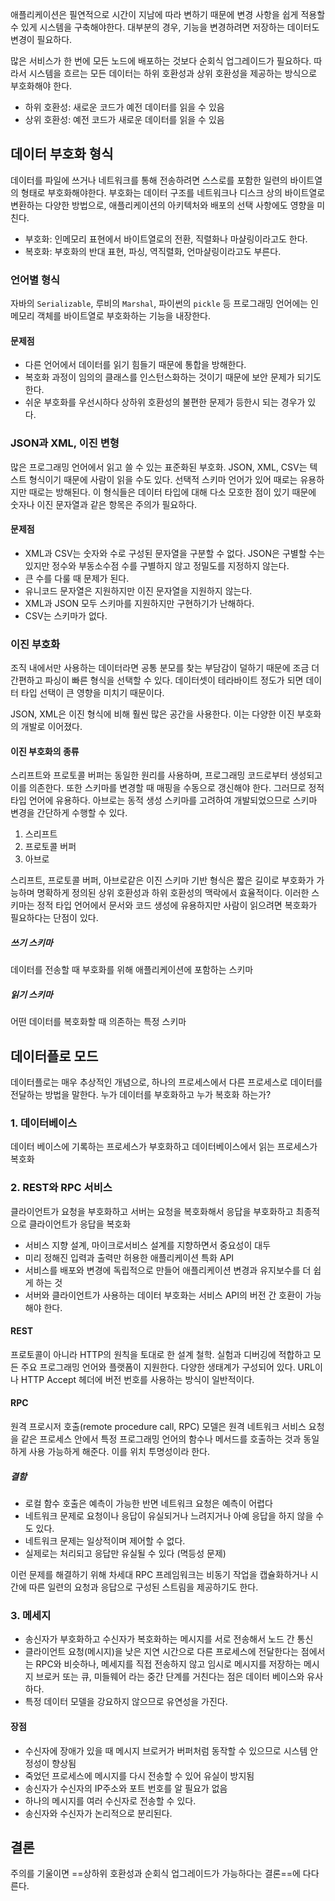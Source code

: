 애플리케이션은 필연적으로 시간이 지남에 따라 변하기 때문에 변경 사항을 쉽게 적용할 수 있게 시스템을 구축해야한다. 대부분의 경우, 기능을 변경하려면 저장하는 데이터도 변경이 필요하다.

많은 서비스가 한 번에 모든 노드에 배포하는 것보다 순회식 업그레이드가 필요하다. 따라서 시스템을 흐르는 모든 데이터는 하위 호환성과 상위 호환성을 제공하는 방식으로 부호화해야 한다.

- 하위 호환성: 새로운 코드가 예전 데이터를 읽을 수 있음
- 상위 호환성: 예전 코드가 새로운 데이터를 읽을 수 있음

## 데이터 부호화 형식

데이터를 파일에 쓰거나 네트워크를 통해 전송하려면 스스로를 포함한 일련의 바이트열의 형태로 부호화해야한다. 부호화는 데이터 구조를 네트워크나 디스크 상의 바이트열로 변환하는 다양한 방법으로, 애플리케이션의 아키텍처와 배포의 선택 사항에도 영향을 미친다.

- 부호화: 인메모리 표현에서 바이트열로의 전환, 직렬화나 마샬링이라고도 한다.
- 복호화: 부호화의 반대 표현, 파싱, 역직렬화, 언마샬링이라고도 부른다.


### 언어별 형식

자바의 `Serializable`, 루비의 `Marshal`, 파이썬의 `pickle` 등 프로그래밍 언어에는 인메모리 객체를 바이트열로 부호화하는 기능을 내장한다. 

#### 문제점

- 다른 언어에서 데이터를 읽기 힘들기 때문에 통합을 방해한다.
- 복호화 과정이 임의의 클래스를 인스턴스화하는 것이기 때문에 보안 문제가 되기도 한다.
- 쉬운 부호화를 우선시하다 상하위 호환성의 불편한 문제가 등한시 되는 경우가 있다.

### JSON과 XML, 이진 변형

많은 프로그래밍 언어에서 읽고 쓸 수 있는 표준화된 부호화. JSON, XML, CSV는 텍스트 형식이기 때문에 사람이 읽을 수도 있다. 선택적 스키마 언어가 있어 때로는 유용하지만 때로는 방해된다. 이 형식들은 데이터 타입에 대해 다소 모호한 점이 있기 때문에 숫자나 이진 문자열과 같은 항목은 주의가 필요하다.

#### 문제점

- XML과 CSV는 숫자와 수로 구성된 문자열을 구분할 수 없다. JSON은 구별할 수는 있지만 정수와 부동소수점 수를 구별하지 않고 정밀도를 지정하지 않는다.
- 큰 수를 다룰 때 문제가 된다.
- 유니코드 문자열은 지원하지만 이진 문자열을 지원하지 않는다. 
- XML과 JSON 모두 스키마를 지원하지만 구현하기가 난해하다.
- CSV는 스키마가 없다.

### 이진 부호화

조직 내에서만 사용하는 데이터라면 공통 분모를 찾는 부담감이 덜하기 때문에 조금 더 간편하고 파싱이 빠른 형식을 선택할 수 있다. 데이터셋이 테라바이트 정도가 되면 데이터 타입 선택이 큰 영향을 미치기 때문이다.

JSON, XML은 이진 형식에 비해 훨씬 많은 공간을 사용한다. 이는 다양한 이진 부호화의 개발로 이어졌다.

#### 이진 부호화의 종류
스리프트와 프로토콜 버퍼는 동일한 원리를 사용하며, 프로그래밍 코드로부터 생성되고 이를 의존한다. 또한 스키마를 변경할 때 매핑을 수동으로 갱신해야 한다. 그러므로 정적 타입 언어에 유용하다. 아브로는 동적 생성 스키마를 고려하여 개발되었으므로 스키마 변경을 간단하게 수행할 수 있다. 

1. 스리프트
2. 프로토콜 버퍼
3. 아브로

스리프트, 프로토콜 버퍼, 아브로같은 이진 스키마 기반 형식은 짧은 길이로 부호화가 가능하며 명확하게 정의된 상위 호환성과 하위 호환성의 맥락에서 효율적이다. 이러한 스키마는 정적 타입 언어에서 문서와 코드 생성에 유용하지만 사람이 읽으려면 복호화가 필요하다는 단점이 있다.

##### 쓰기 스키마
데이터를 전송할 때 부호화를 위해 애플리케이션에 포함하는 스키마

##### 읽기 스키마
어떤 데이터를 복호화할 때 의존하는 특정 스키마

## 데이터플로 모드

데이터플로는 매우 추상적인 개념으로, 하나의 프로세스에서 다른 프로세스로 데이터를 전달하는 방법을 말한다. 누가 데이터를 부호화하고 누가 복호화 하는가?

### 1. 데이터베이스

데이터 베이스에 기록하는 프로세스가 부호화하고 데이터베이스에서 읽는 프로세스가 복호화

### 2. REST와 RPC 서비스

클라이언트가 요청을 부호화하고 서버는 요청을 복호화해서 응답을 부호화하고 최종적으로 클라이언트가 응답을 복호화

- 서비스 지향 설계, 마이크로서비스 설계를 지향하면서 중요성이 대두
- 미리 정해진 입력과 출력만 허용한 애플리케이션 특화 API
- 서비스를 배포와 변경에 독립적으로 만들어 애플리케이션 변경과 유지보수를 더 쉽게 하는 것
- 서버와 클라이언트가 사용하는 데이터 부호화는 서비스 API의 버전 간 호환이 가능해야 한다.

#### REST
프로토콜이 아니라 HTTP의 원칙을 토대로 한 설계 철학. 실험과 디버깅에 적합하고 모든 주요 프로그래밍 언어와 플랫폼이 지원한다. 다양한 생태계가 구성되어 있다. URL이나 HTTP Accept 헤더에 버전 번호를 사용하는 방식이 일반적이다.

#### RPC
원격 프로시저 호출(remote procedure call, RPC) 모델은 원격 네트워크 서비스 요청을 같은 프로세스 안에서 특정 프로그래밍 언어의 함수나 메서드를 호출하는 것과 동일하게 사용 가능하게 해준다. 이를 위치 투명성이라 한다.

##### 결함
- 로컬 함수 호출은 예측이 가능한 반면 네트워크 요청은 예측이 어렵다
- 네트워크 문제로 요청이나 응답이 유실되거나 느려지거나 아예 응답을 하지 않을 수도 있다.
- 네트워크 문제는 일상적이며 제어할 수 없다.
- 실제로는 처리되고 응답만 유실될 수 있다 (멱등성 문제)

이런 문제를 해결하기 위해 차세대 RPC 프레임워크는 비동기 작업을 캡슐화하거나 시간에 따른 일련의 요청과 응답으로 구성된 스트림을 제공하기도 한다. 


### 3. 메세지

- 송신자가 부호화하고 수신자가 복호화하는 메시지를 서로 전송해서 노드 간 통신
- 클라이언트 요청(메시지)을 낮은 지연 시간으로 다른 프로세스에 전달한다는 점에서는 RPC와 비슷하나, 메세지를 직접 전송하지 않고 임시로 메시지를 저장하는 메시지 브로커 또는 큐, 미들웨어 라는 중간 단계를 거친다는 점은 데이터 베이스와 유사하다.
- 특정 데이터 모델을 강요하지 않으므로 유연성을 가진다.

#### 장점
- 수신자에 장애가 있을 때 메시지 브로커가 버퍼처럼 동작할 수 있으므로 시스템 안정성이 향상됨
- 죽었던 프로세스에 메시지를 다시 전송할 수 있어 유실이 방지됨
- 송신자가 수신자의  IP주소와 포트 번호를 알 필요가 없음
- 하나의 메시지를 여러 수신자로 전송할 수 있다.
- 송신자와 수신자가 논리적으로 분리된다.


## 결론

주의를 기울이면 ==상하위 호환성과 순회식 업그레이드가 가능하다는 결론==에 다다른다.